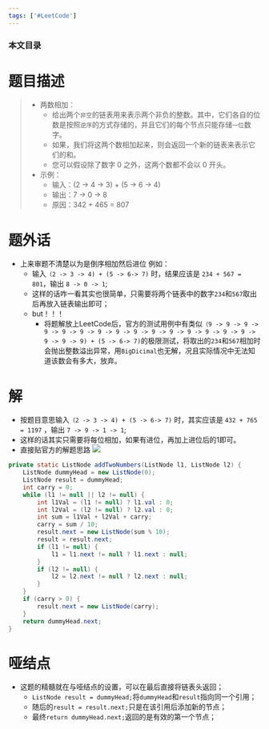```yaml
---
tags: ['#LeetCode']
---
```


### 本文目录
<!-- toc -->

# 题目描述

> - 两数相加：
>   - 给出两个`非空`的链表用来表示两个非负的整数。其中，它们各自的位数是按照`逆序`的方式存储的，并且它们的每个节点只能存储`一位`数字。
>   - 如果，我们将这两个数相加起来，则会返回一个新的链表来表示它们的和。
>   - 您可以假设除了数字 0 之外，这两个数都不会以 0 开头。
> - 示例：
>   - 输入：(2 -> 4 -> 3) + (5 -> 6 -> 4)
>   - 输出：7 -> 0 -> 8
>   - 原因：342 + 465 = 807


# 题外话
- 上来审题不清楚以为是倒序相加然后进位
例如： 
  - 输入`（2 -> 3 -> 4) + (5 -> 6-> 7)` 时，结果应该是 `234 + 567 = 801`，输出 `8 -> 0 -> 1`;
  - 这样的话咋一看其实也很简单，只需要将两个链表中的数字`234`和`567`取出后再放入链表输出即可；
  - but！！！
    - 将题解放上LeetCode后，官方的测试用例中有类似`（9 -> 9 -> 9 -> 9 -> 9 -> 9 -> 9 -> 9 -> 9 -> 9 -> 9 -> 9 -> 9 -> 9 -> 9 -> 9 -> 9 -> 9) + (5 -> 6-> 7)`的极限测试，将取出的`234`和`567`相加时会抛出整数溢出异常，用`BigDicimal`也无解，况且实际情况中无法知道该数会有多大，放弃。

# 解
- 按题目意思输入`（2 -> 3 -> 4) + (5 -> 6-> 7)` 时，其实应该是 `432 + 765 = 1197` ，输出 `7 -> 9 -> 1 -> 1`;
- 这样的话其实只需要将每位相加，如果有进位，再加上进位后的1即可。
- 直接贴官方的解题思路
![](https://tva1.sinaimg.cn/large/006tNbRwly1g9jibmf51cj318e0ncafl.jpg)
```java
private static ListNode addTwoNumbers(ListNode l1, ListNode l2) {
    ListNode dummyHead = new ListNode(0);
    ListNode result = dummyHead;
    int carry = 0;
    while (l1 != null || l2 != null) {
        int l1Val = (l1 != null) ? l1.val : 0;
        int l2Val = (l2 != null) ? l2.val : 0;
        int sum = l1Val + l2Val + carry;
        carry = sum / 10;
        result.next = new ListNode(sum % 10);
        result = result.next;
        if (l1 != null) {
            l1 = l1.next != null ? l1.next : null;
        }
        if (l2 != null) {
            l2 = l2.next != null ? l2.next : null;
        }
    }
    if (carry > 0) {
        result.next = new ListNode(carry);
    }
    return dummyHead.next;
}
```
# 哑结点
- 这题的精髓就在与哑结点的设置，可以在最后直接将链表头返回；
  - `ListNode result = dummyHead;`将`dummyHead`和`result`指向同一个引用；
  - 随后的`result = result.next;`只是在该引用后添加新的节点；
  - 最终`return dummyHead.next;`返回的是有效的第一个节点；